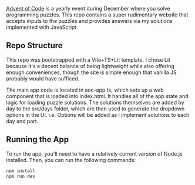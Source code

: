 [Advent of Code](https://adventofcode.com/) is a yearly event during December where you solve programming puzzles. This repo contains a super rudimentary website that accepts inputs to the puzzles and provides answers via my solutions implemented with JavaScript.

## Repo Structure

This repo was bootstrapped with a Vite+TS+Lit template. I chose Lit because it's a decent balance of being lightweight while also offering enough conveniences, though the site is simple enough that vanilla JS probably would have sufficed.

The main app code is located in aoc-app.ts, which sets up a web component that is loaded into index.html. It handles all of the app state and logic for loading puzzle solutions. The solutions themselves are added by day to the src/days folder, which are then used to generate the dropdown options in the UI. i.e. Options will be added as I implement solutions to each day and part.

## Running the App

To run the app, you'll need to have a relatively current version of Node.js installed. Then, you can run the following commands:

```bash
npm install
npm run dev
```
